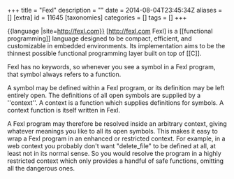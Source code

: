 +++
title = "Fexl"
description = ""
date = 2014-08-04T23:45:34Z
aliases = []
[extra]
id = 11645
[taxonomies]
categories = []
tags = []
+++

{{language
|site=http://fexl.com}}
[http://fexl.com Fexl] is a [[functional programming]] language designed to be compact, efficient, and customizable in embedded environments.  Its implementation aims to be the thinnest possible functional programming layer built on top of [[C]].

Fexl has no keywords, so whenever you see a symbol in a Fexl program, that symbol always refers to a function.

A symbol may be defined within a Fexl program, or its definition may be left entirely open.  The definitions of all open symbols are supplied by a ''context''.  A context is a function which supplies definitions for symbols.  A context function is itself written in Fexl.

A Fexl program may therefore be resolved inside an arbitrary context, giving whatever meanings you like to all its open symbols.  This makes it easy to wrap a Fexl program in an enhanced or restricted context.  For example, in a web context you probably don't want "delete_file" to be defined at all, at least not in its normal sense.  So you would resolve the program in a highly restricted context which only provides a handful of safe functions, omitting all the dangerous ones.
